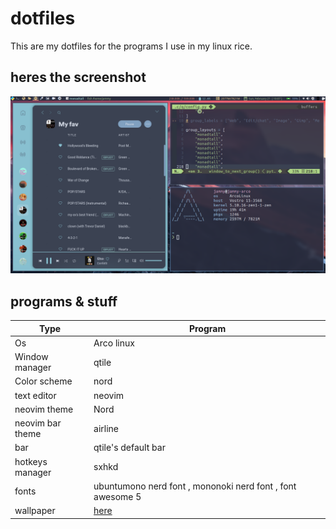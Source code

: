 # dotfiles

This are my dotfiles for the programs I use in my linux rice.

## heres the screenshot
![rice](https://github.com/vedang-jammy/Dotfiles/blob/main/rice2.png)

## programs & stuff

| Type | Program |
| ------ | ------ |
| Os | Arco linux |
| Window manager| qtile |
| Color scheme | nord |
| text editor | neovim |
| neovim theme | Nord |
|  neovim bar theme | airline |
| bar | qtile's default bar |
| hotkeys manager | sxhkd |
| fonts | ubuntumono nerd font , mononoki nerd font , font awesome 5 |
| wallpaper| [here](https://gitlab.com/vedang-JammY/wallpapers/-/blob/master/0042.jpg) |
